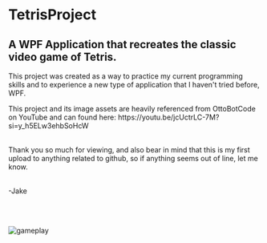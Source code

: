 # TetrisProject

<h2> A WPF Application that recreates the classic video game of Tetris. </h2>

This project was created as a way to practice my current programming skills and to experience a new type of application that I haven't tried before, WPF. <br>
<p> This project and its image assets are heavily referenced from OttoBotCode on YouTube and can found here: https://youtu.be/jcUctrLC-7M?si=y_h5ELw3ehbSoHcW
<br><br>

Thank you so much for viewing, and also bear in mind that this is my first upload to anything related to github, so if anything seems out of line, let me know.
<br>
<br>
<p>-Jake</p>
<br>
<br>

![gameplay](https://github.com/woby555/Tetris-Project/assets/129340250/e5ea7750-4bec-422c-9b09-3a2bead40895)

